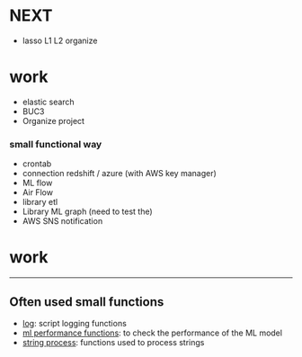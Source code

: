 # NEXT 

* lasso L1 L2 organize

# work 

* elastic search
* BUC3
* Organize project

### small functional way
* crontab
* connection redshift / azure (with AWS key manager)
* ML flow
* Air Flow
* library etl
* Library ML graph (need to test the)
* AWS SNS notification


# work

--------

## Often used small functions

* [log](WORK/src/log.py): script logging functions
* [ml performance functions](WORK/src/performance_functions.py): to check the performance of the ML model
* [string process](WORK/src/string_process.py): functions used to process strings
